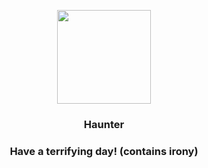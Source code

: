<p align="center">
    <img src="https://raw.githubusercontent.com/PokeAPI/sprites/master/sprites/pokemon/93.png" width="150" height="150">
</p>
<h3 align="center"> <b>Haunter</b></h3>
<h3 align="center">Have a terrifying day! (contains irony)</h3>
